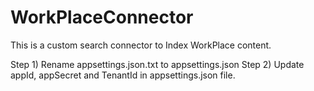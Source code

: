 # WorkPlaceConnector
This is a custom search connector to Index WorkPlace content.

Step 1) Rename appsettings.json.txt to appsettings.json
Step 2) Update appId, appSecret and TenantId in appsettings.json file.
